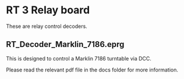 # RT 3 Relay board

These are relay control decoders.

## RT_Decoder_Marklin_7186.eprg

This is designed to control a Marklin 7186 turntable via DCC.


Please read the relevant pdf file in the docs folder for more information.


